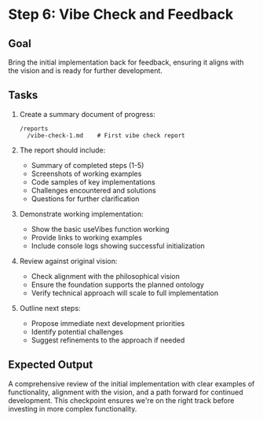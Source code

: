 # Step 6: Vibe Check and Feedback

## Goal

Bring the initial implementation back for feedback, ensuring it aligns with the vision and is ready for further development.

## Tasks

1. Create a summary document of progress:

   ```
   /reports
     /vibe-check-1.md    # First vibe check report
   ```

2. The report should include:

   - Summary of completed steps (1-5)
   - Screenshots of working examples
   - Code samples of key implementations
   - Challenges encountered and solutions
   - Questions for further clarification

3. Demonstrate working implementation:

   - Show the basic useVibes function working
   - Provide links to working examples
   - Include console logs showing successful initialization

4. Review against original vision:

   - Check alignment with the philosophical vision
   - Ensure the foundation supports the planned ontology
   - Verify technical approach will scale to full implementation

5. Outline next steps:
   - Propose immediate next development priorities
   - Identify potential challenges
   - Suggest refinements to the approach if needed

## Expected Output

A comprehensive review of the initial implementation with clear examples of functionality, alignment with the vision, and a path forward for continued development. This checkpoint ensures we're on the right track before investing in more complex functionality.
